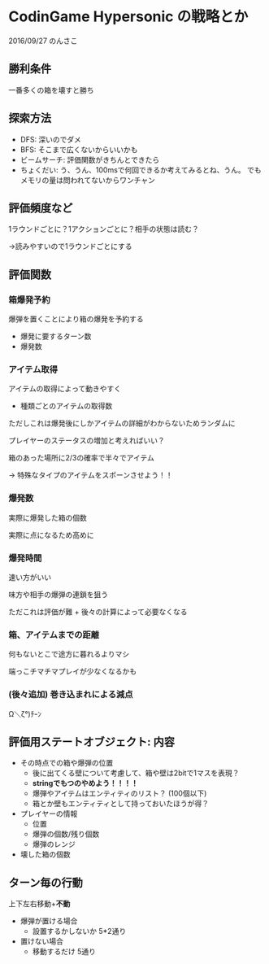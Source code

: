 # CodinGame Hypersonic の戦略とか

2016/09/27 のんさこ

## 勝利条件

一番多くの箱を壊すと勝ち

## 探索方法

- DFS: 深いのでダメ
- BFS: そこまで広くないからいいかも
- ビームサーチ: 評価関数がきちんとできたら
- ちょくだい: う、うん、100msで何回できるか考えてみるとね、うん。
             でもメモリの量は問われてないからワンチャン

## 評価頻度など

1ラウンドごとに？1アクションごとに？相手の状態は読む？

->読みやすいので1ラウンドごとにする

## 評価関数

### 箱爆発予約

爆弾を置くことにより箱の爆発を予約する

- 爆発に要するターン数
- 爆発数

### アイテム取得

アイテムの取得によって動きやすく

- 種類ごとのアイテムの取得数

ただしこれは爆発後にしかアイテムの詳細がわからないためランダムに

プレイヤーのステータスの増加と考えればいい？

箱のあった場所に2/3の確率で半々でアイテム

-> 特殊なタイプのアイテムをスポーンさせよう！！

### 爆発数

実際に爆発した箱の個数

実際に点になるため高めに

### 爆発時間

速い方がいい

味方や相手の爆弾の連鎖を狙う

ただこれは評価が難 + 後々の計算によって必要なくなる

### 箱、アイテムまでの距離

何もないとこで途方に暮れるよりマシ

端っこチマチマプレイが少なくなるかも

### (後々追加) 巻き込まれによる減点

Ω＼ζ°)ﾁｰﾝ

## 評価用ステートオブジェクト: 内容

- その時点での箱や爆弾の位置
  - 後に出てくる壁について考慮して、箱や壁は2bitで1マスを表現？
  - **stringでもつのやめよう！！！！**
  - 爆弾やアイテムはエンティティのリスト？ (100個以下)
  - 箱とか壁もエンティティとして持っておいたほうが得？
- プレイヤーの情報
  - 位置
  - 爆弾の個数/残り個数
  - 爆弾のレンジ
- 壊した箱の個数

## ターン毎の行動

上下左右移動+**不動**

- 爆弾が置ける場合
  - 設置するかしないか 5*2通り
- 置けない場合
  - 移動するだけ 5通り